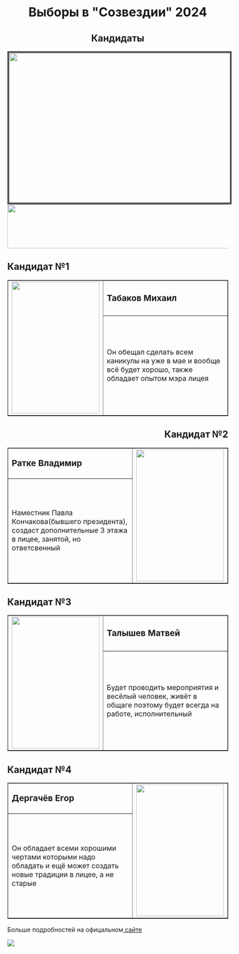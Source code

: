 <!DOCTYPE html>
<html lang="ru">
<head>
</head>
<body>
    <h1 align=center>Выборы в "Созвездии" 2024</h1>
    <h2 align=center>Кандидаты</h2>
    <img align=center src="https://sun9-43.userapi.com/impg/TdPrszESHfQMjeFnyl2VSOmrA4bzmZWIG45sjg/Hw2aIdPlM1A.jpg?size=1280x960&quality=95&sign=df4302ff2938fdcdaeef9e62e3855594&type=album" width="1200" height="341" style="border:4px #555  solid;">
    <img align=middle src="https://lh7-us.googleusercontent.com/FKAI-ckXpvKmOTIdTBc0TAWFxDvTE7pwXQzTZb6CClrGRrQKmekhzNQF_1zL-W1dg4bmjlU6M6bjKbSYojg3_1wz1T0LQpz_-uGTWsWHA-fGkKmDkvady-6QsKAs8wZoG0E9t1myz0UeYXUFKfnnLMc" width=1200 height=100>
    <h2>Кандидат №1</h2>
     <table border= "1">
	<tbody>
		<tr>
			<td rowspan="2"> <img  src="https://sun9-31.userapi.com/impg/XwOOSXOZsWldcITOQUOwl1DIPdn-he1mWD6j8w/puSHbAIeKYo.jpg?size=810x1080&quality=95&sign=7fd71c150a24912331fc03098ffa8737&type=album" width=200 height= 300 </td>
			<td><b> <big>Табаков Михаил</big></b></td>
		</tr>
		<tr>
			<td>Он обещал сделать всем каникулы на уже в мае и вообще всё будет хорошо, также обладает опытом мэра лицея</td>
		</tr>
	 </tbody>
     </table>
     <h2 align=right> Кандидат №2 </h2>
     <table border=1>
	<tbody>
		<tr>
			<td><b><big>Ратке Владимир</big></b></td>
			<td rowspan="2"> <img src="https://sun9-30.userapi.com/impg/ADyirLYpKuUi6PWGFv7I2NcIpUoWwfYu4vw1Eg/FGK5bU7qqfw.jpg?size=1280x960&quality=95&sign=3d6598ef013bd760620a11906905f6e6&type=album" width=200 height=300</td>
		</tr>
  		<tr>
			<td>Наместник Павла Кончакова(бывшего президента), создаст дополнительные 3 этажа в лицее, занятой, но ответсвенный</td>
		</tr>
	</tbody>
</table>
    <h2 >Кандидат №3</h2>
     <table border=1>
	<tbody>
		<tr >
			<td rowspan="2"> <img  src="https://sun9-77.userapi.com/impg/Iz1Bf0ztywFgUhe-J_CQEtuY7BSOE00pQfa5_g/rZM8ExgeC9Y.jpg?size=1280x960&quality=95&sign=8d8d87b3e7e42da4b80a49bcd7cd8639&type=album"  width=200 height= 300 </td>
			<td> <b> <big>Талышев Матвей</big> </b></td>
		</tr>
		<tr>
			<td>Будет проводить мероприятия и весёлый человек, живёт в общаге поэтому будет всегда на работе, исполнительный</td>
		</tr>
	 </tbody>
     </table>
	<h2 align=left>Кандидат №4 </h2>
	<table border=1>
	<tbody>
		<tr>
			<td><b><big>Дергачёв Егор</big></b></td>
			<td rowspan="2"> <img src="https://sun9-15.userapi.com/impg/fKfRU4J8awxh74_2G4Z7zXhdjheTdMHOp4AsaQ/nusMjNVQNPE.jpg?size=1280x960&quality=95&sign=45ab352e72436f70bc05724c1da7d866&type=album" width=200 height=300</td>
		</tr>
  		<tr>
			<td>Он обладает всеми хорошими чертами которыми надо обладать и ещё может создать новые традиции в лицее, а не старые</td>
		</tr>
	</tbody>
</table>
	<p>Больше подробностей на офицальном<a href="https://vk.com/sozvezdie71?z=photo-212797495_457244980%2Fwall-212797495_2169"> сайте</a> </p>
	<img src="https://steamuserimages-a.akamaihd.net/ugc/2360518176473984278/D50D2B6F79E4F55B84CA6E5A1F7A0954CEAC23C6/" wight=1200 hight=100>
</body>
</html>
